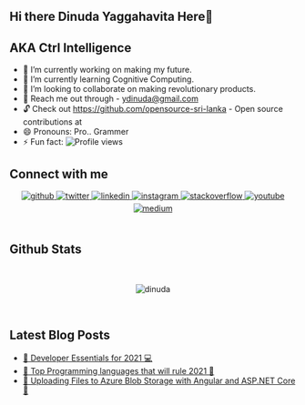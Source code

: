 ## Hi there Dinuda Yaggahavita Here👋
## AKA Ctrl Intelligence


- 🔭 I’m currently working on making my future.
- 🌱 I’m currently learning Cognitive Computing.
- 👯 I’m looking to collaborate on making revolutionary products.
- 💬 Reach me out through - ydinuda@gmail.com 
- 🔓 Check out https://github.com/opensource-sri-lanka - Open source contributions at
- 😄 Pronouns: Pro.. Grammer
- ⚡ Fun fact: ![Profile views](https://gpvc.arturio.dev/Dinuda)  




## Connect with me  
<div align="center">
<a href="https://github.com/Dinuda" target="_blank">
<img src=https://img.shields.io/badge/github-%2324292e.svg?&style=for-the-badge&logo=github&logoColor=white alt=github style="margin-bottom: 5px;" />
</a>
<a href="https://twitter.com/Dinuda3" target="_blank">
<img src=https://img.shields.io/badge/twitter-%2300acee.svg?&style=for-the-badge&logo=twitter&logoColor=white alt=twitter style="margin-bottom: 5px;" />
</a>
<a href="https://www.linkedin.com/in/dinuda-7b0a8215a" target="_blank">
<img src=https://img.shields.io/badge/linkedin-%231E77B5.svg?&style=for-the-badge&logo=linkedin&logoColor=white alt=linkedin style="margin-bottom: 5px;" />
</a>
<a href="https://www.instagram.com/dinuda.y/" target="_blank">
<img src=https://img.shields.io/badge/instagram-%23000000.svg?&style=for-the-badge&logo=instagram&logoColor=white alt=instagram style="margin-bottom: 5px;" />
</a>
<a href="https://stackoverflow.com/users/14692794/dinuda-yaggahavita" target="_blank">
<img src=https://img.shields.io/badge/stackoverflow-%23F28032.svg?&style=for-the-badge&logo=stackoverflow&logoColor=white alt=stackoverflow style="margin-bottom: 5px;" />
</a>
<a href="https://www.youtube.com/user/Dinuda Yaggahavita" target="_blank">
<img src=https://img.shields.io/badge/youtube-%23EE4831.svg?&style=for-the-badge&logo=youtube&logoColor=white alt=youtube style="margin-bottom: 5px;" />
</a>
<a href="https://ctrlintelligence.medium.com/" target="_blank">
<img src=https://img.shields.io/badge/medium-%23292929.svg?&style=for-the-badge&logo=medium&logoColor=white alt=medium style="margin-bottom: 5px;" />
</a>  
</div>  
  

<br/>  


## Github Stats  
<div align="center">
  <br>
<p><img src="https://github-readme-streak-stats.herokuapp.com/?user=dinuda&" alt="dinuda" background/>
</div>
<br>

## Latest Blog Posts  
<!-- BLOG-POST-LIST:START -->  
- [👑 Developer Essentials for 2021 💻](https://ctrlintelligence.medium.com/developer-essentials-for-2021-d6a3c257b329)
- [🍿 Top Programming languages that will rule 2021 📃](https://ctrlintelligence.medium.com/top-programming-languages-that-will-rule-2021-cce1ee55d53f)
- [🤝 Uploading Files to Azure Blob Storage with Angular and ASP.NET Core 🍭](https://ctrlintelligence.medium.com/uploading-files-to-azure-blob-storage-with-angular-and-asp-net-core-e77cf4ad085f)
<!-- BLOG-POST-LIST:ENDs -->  

<br/>  

  

<br/>  

<div align="center"></div>
<br />

